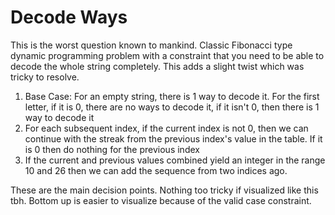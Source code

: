 # Decode Ways

This is the worst question known to mankind. Classic Fibonacci type dynamic programming problem with a constraint that you need to be able to decode the whole string completely. This adds a slight twist which was tricky to resolve.
1. Base Case: For an empty string, there is 1 way to decode it. For the first letter, if it is 0, there are no ways to decode it, if it isn't 0, then there is 1 way to decode it
2. For each subsequent index, if the current index is not 0, then we can continue with the streak from the previous index's value in the table. If it is 0 then do nothing for the previous index
3. If the current and previous values combined yield an integer in the range 10 and 26 then we can add the sequence from two indices ago.

These are the main decision points. Nothing too tricky if visualized like this tbh. Bottom up is easier to visualize because of the valid case constraint.
